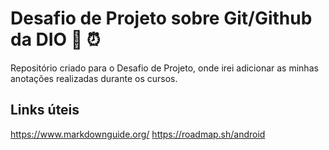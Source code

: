 # Desafio de Projeto sobre Git/Github da DIO 📝 ⏰
Repositório criado para o Desafio de Projeto, onde irei adicionar as minhas anotações realizadas durante os cursos.

## Links úteis
https://www.markdownguide.org/ 
https://roadmap.sh/android
